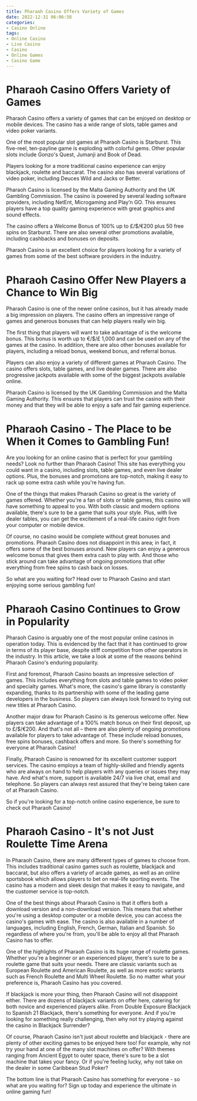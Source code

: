 ```yaml
---
title: Pharaoh Casino Offers Variety of Games 
date: 2022-12-31 06:06:58
categories:
- Casino Online
tags:
- Online Casino
- Live Casino
- Casino
- Online Games
- Casino Game
---
```



#  Pharaoh Casino Offers Variety of Games 

 Pharaoh Casino offers a variety of games that can be enjoyed on desktop or mobile devices. The casino has a wide range of slots, table games and video poker variants.

One of the most popular slot games at Pharaoh Casino is Starburst. This five-reel, ten-payline game is exploding with colorful gems. Other popular slots include Gonzo's Quest, Jumanji and Book of Dead.

Players looking for a more traditional casino experience can enjoy blackjack, roulette and baccarat. The casino also has several variations of video poker, including Deuces Wild and Jacks or Better.

Pharaoh Casino is licensed by the Malta Gaming Authority and the UK Gambling Commission. The casino is powered by several leading software providers, including NetEnt, Microgaming and Play’n GO. This ensures players have a top quality gaming experience with great graphics and sound effects.

The casino offers a Welcome Bonus of 100% up to £/$/€200 plus 50 free spins on Starburst. There are also several other promotions available, including cashbacks and bonuses on deposits.

Pharaoh Casino is an excellent choice for players looking for a variety of games from some of the best software providers in the industry.

#  Pharaoh Casino Offer New Players a Chance to Win Big 

 Pharaoh Casino is one of the newer online casinos, but it has already made a big impression on players. The casino offers an impressive range of games and generous bonuses that can help players really win big.

The first thing that players will want to take advantage of is the welcome bonus. This bonus is worth up to €/$/£ 1,000 and can be used on any of the games at the casino. In addition, there are also other bonuses available for players, including a reload bonus, weekend bonus, and referral bonus.

Players can also enjoy a variety of different games at Pharaoh Casino. The casino offers slots, table games, and live dealer games. There are also progressive jackpots available with some of the biggest jackpots available online.

Pharaoh Casino is licensed by the UK Gambling Commission and the Malta Gaming Authority. This ensures that players can trust the casino with their money and that they will be able to enjoy a safe and fair gaming experience.

#  Pharaoh Casino - The Place to be When it Comes to Gambling Fun! 

Are you looking for an online casino that is perfect for your gambling needs? Look no further than Pharaoh Casino! This site has everything you could want in a casino, including slots, table games, and even live dealer options. Plus, the bonuses and promotions are top-notch, making it easy to rack up some extra cash while you're having fun.

One of the things that makes Pharaoh Casino so great is the variety of games offered. Whether you're a fan of slots or table games, this casino will have something to appeal to you. With both classic and modern options available, there's sure to be a game that suits your style. Plus, with live dealer tables, you can get the excitement of a real-life casino right from your computer or mobile device.

Of course, no casino would be complete without great bonuses and promotions. Pharaoh Casino does not disappoint in this area; in fact, it offers some of the best bonuses around. New players can enjoy a generous welcome bonus that gives them extra cash to play with. And those who stick around can take advantage of ongoing promotions that offer everything from free spins to cash back on losses.

So what are you waiting for? Head over to Pharaoh Casino and start enjoying some serious gambling fun!

#  Pharaoh Casino Continues to Grow in Popularity 

Pharaoh Casino is arguably one of the most popular online casinos in operation today. This is evidenced by the fact that it has continued to grow in terms of its player base, despite stiff competition from other operators in the industry. In this article, we take a look at some of the reasons behind Pharaoh Casino's enduring popularity.

First and foremost, Pharaoh Casino boasts an impressive selection of games. This includes everything from slots and table games to video poker and specialty games. What's more, the casino's game library is constantly expanding, thanks to its partnership with some of the leading game developers in the business. So players can always look forward to trying out new titles at Pharaoh Casino.

Another major draw for Pharaoh Casino is its generous welcome offer. New players can take advantage of a 100% match bonus on their first deposit, up to £/$/€200. And that's not all – there are also plenty of ongoing promotions available for players to take advantage of. These include reload bonuses, free spins bonuses, cashback offers and more. So there's something for everyone at Pharaoh Casino!

Finally, Pharaoh Casino is renowned for its excellent customer support services. The casino employs a team of highly-skilled and friendly agents who are always on hand to help players with any queries or issues they may have. And what's more, support is available 24/7 via live chat, email and telephone. So players can always rest assured that they're being taken care of at Pharaoh Casino.

So if you're looking for a top-notch online casino experience, be sure to check out Pharaoh Casino!

#  Pharaoh Casino - It's not Just Roulette Time Arena

In Pharaoh Casino, there are many different types of games to choose from. This includes traditional casino games such as roulette, blackjack and baccarat, but also offers a variety of arcade games, as well as an online sportsbook which allows players to bet on real-life sporting events. The casino has a modern and sleek design that makes it easy to navigate, and the customer service is top-notch.

One of the best things about Pharaoh Casino is that it offers both a download version and a non-download version. This means that whether you're using a desktop computer or a mobile device, you can access the casino's games with ease. The casino is also available in a number of languages, including English, French, German, Italian and Spanish. So regardless of where you're from, you'll be able to enjoy all that Pharaoh Casino has to offer.

One of the highlights of Pharaoh Casino is its huge range of roulette games. Whether you're a beginner or an experienced player, there's sure to be a roulette game that suits your needs. There are classic variants such as European Roulette and American Roulette, as well as more exotic variants such as French Roulette and Multi Wheel Roulette. So no matter what your preference is, Pharaoh Casino has you covered.

If blackjack is more your thing, then Pharaoh Casino will not disappoint either. There are dozens of blackjack variants on offer here, catering for both novice and experienced players alike. From Double Exposure Blackjack to Spanish 21 Blackjack, there's something for everyone. And if you're looking for something really challenging, then why not try playing against the casino in Blackjack Surrender?

Of course, Pharaoh Casino isn't just about roulette and blackjack - there are plenty of other exciting games to be enjoyed here too! For example, why not try your hand at one of the many slot machines on offer? With themes ranging from Ancient Egypt to outer space, there's sure to be a slot machine that takes your fancy. Or if you're feeling lucky, why not take on the dealer in some Caribbean Stud Poker?

The bottom line is that Pharaoh Casino has something for everyone - so what are you waiting for? Sign up today and experience the ultimate in online gaming fun!